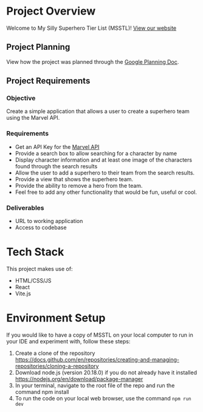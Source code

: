 # Project Overview
Welcome to My Silly Superhero Tier List (MSSTL)! [View our website]()

## Project Planning
View how the project was planned through the [Google Planning Doc](https://docs.google.com/document/d/12If6srPsXWisIytbHHm1vEGf2Vxd5953LN6XYvCe9Ik/edit?usp=sharing).

## Project Requirements
### Objective
Create a simple application that allows a user to create a superhero team using the Marvel API.

### Requirements
- Get an API Key for the [Marvel API](https://developer.marvel.com/)
- Provide a search box to allow searching for a character by name
- Display character information and at least one image of the characters found through the search results
- Allow the user to add a superhero to their team from the search results.
- Provide a view that shows the superhero team.
- Provide the ability to remove a hero from the team.
- Feel free to add any other functionality that would be fun, useful or cool.

### Deliverables
- URL to working application
- Access to codebase

# Tech Stack
This project makes use of:
- HTML/CSS/JS
- React
- Vite.js

# Environment Setup
If you would like to have a copy of MSSTL on your local computer to run in your IDE and experiment with, follow these steps:

1. Create a clone of the repository https://docs.github.com/en/repositories/creating-and-managing-repositories/cloning-a-repository
2. Download node.js (version 20.18.0) if you do not already have it installed https://nodejs.org/en/download/package-manager
3. In your terminal, navigate to the root file of the repo and run the command npm install
4. To run the code on your local web browser, use the command ```npm run dev```